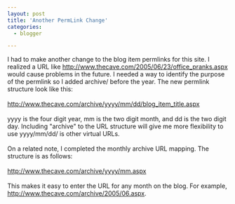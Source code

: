 ```yaml
---
layout: post
title: 'Another PermLink Change'
categories:
  - blogger

---
```


I had to make another change to the blog item permlinks for this site.  I realized a URL like http://www.thecave.com/2005/06/23/office_pranks.aspx would cause problems in the future.  I needed a way to identify the purpose of the permlink so I added archive/ before the year.  The new permlink structure look like this:<br /><br />http://www.thecave.com/archive/yyyy/mm/dd/blog_item_title.aspx<br /><br />yyyy is the four digit year, mm is the two digit month, and dd is the two digit day.  Including "archive" to the URL structure will give me more flexibility to use yyyy/mm/dd/ is other virtual URLs.<br /><br />On a related note, I completed the monthly archive URL mapping.  The structure is as follows:<br /><br />http://www.thecave.com/archive/yyyy/mm.aspx<br /><br />This makes it easy to enter the URL for any month on the blog.  For example, <a href="http://www.thecave.com/archive/2005/06.aspx">http://www.thecave.com/archive/2005/06.aspx</a>.
